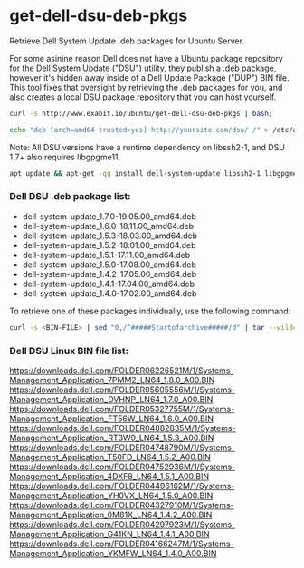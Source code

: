 # get-dell-dsu-deb-pkgs
Retrieve Dell System Update .deb packages for Ubuntu Server.

For some asinine reason Dell does not have a Ubuntu package repository for the Dell System Update ("DSU") utility, they publish a .deb package, however it's hidden away inside of a Dell Update Package ("DUP") BIN file. This tool fixes that oversight by retrieving the .deb packages for you, and also creates a local DSU package repository that you can host yourself.

```bash
curl -s http://www.exabit.io/ubuntu/get-dell-dsu-deb-pkgs | bash;
```

```bash
echo "deb [arch=amd64 trusted=yes] http://yoursite.com/dsu/ /" > /etc/apt/sources.list.d/dsu.list;
```

Note: All DSU versions have a runtime dependency on libssh2-1, and DSU 1.7+ also requires libgpgme11.

```bash
apt update && apt-get -qq install dell-system-update libssh2-1 libgpgme11;
```

### Dell DSU .deb package list:
- dell-system-update_1.7.0-19.05.00_amd64.deb
- dell-system-update_1.6.0-18.11.00_amd64.deb
- dell-system-update_1.5.3-18.03.00_amd64.deb
- dell-system-update_1.5.2-18.01.00_amd64.deb
- dell-system-update_1.5.1-17.11.00_amd64.deb
- dell-system-update_1.5.0-17.08.00_amd64.deb
- dell-system-update_1.4.2-17.05.00_amd64.deb
- dell-system-update_1.4.1-17.04.00_amd64.deb
- dell-system-update_1.4.0-17.02.00_amd64.deb

To retrieve one of these packages individually, use the following command:

```bash
curl -s <BIN-FILE> | sed "0,/^#####Startofarchive#####/d" | tar --wildcards --no-anchored '*.deb' -zxf -;
```
### Dell DSU Linux BIN file list:
https://downloads.dell.com/FOLDER06226521M/1/Systems-Management_Application_7PMM2_LN64_1.8.0_A00.BIN
https://downloads.dell.com/FOLDER05605556M/1/Systems-Management_Application_DVHNP_LN64_1.7.0_A00.BIN
https://downloads.dell.com/FOLDER05327755M/1/Systems-Management_Application_FT56W_LN64_1.6.0_A00.BIN
https://downloads.dell.com/FOLDER04882835M/1/Systems-Management_Application_RT3W9_LN64_1.5.3_A00.BIN
https://downloads.dell.com/FOLDER04748790M/1/Systems-Management_Application_T50FD_LN64_1.5.2_A00.BIN
https://downloads.dell.com/FOLDER04752936M/1/Systems-Management_Application_4DXF8_LN64_1.5.1_A00.BIN
https://downloads.dell.com/FOLDER04496162M/1/Systems-Management_Application_YH0VX_LN64_1.5.0_A00.BIN
https://downloads.dell.com/FOLDER04327910M/1/Systems-Management_Application_0M81X_LN64_1.4.2_A00.BIN
https://downloads.dell.com/FOLDER04297923M/1/Systems-Management_Application_G41KN_LN64_1.4.1_A00.BIN
https://downloads.dell.com/FOLDER04166247M/1/Systems-Management_Application_YKMFW_LN64_1.4.0_A00.BIN
